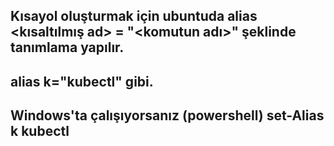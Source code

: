 ## Kısayol oluşturmak için ubuntuda alias <kısaltılmış ad> = "<komutun adı>" şeklinde tanımlama yapılır.
## alias k="kubectl" gibi.
## Windows'ta çalışıyorsanız (powershell) set-Alias k kubectl

